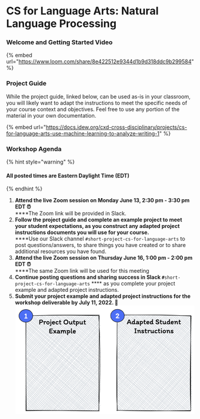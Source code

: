 # CS for Language Arts: Natural Language Processing

### **Welcome and Getting Started Video**

{% embed url="https://www.loom.com/share/8e422512e9344d1b9d318ddc9b299584" %}

### **Project Guide**

While the project guide, linked below, can be used as-is in your classroom, you will likely want to adapt the instructions to meet the specific needs of your course context and objectives. Feel free to use any portion of the material in your own documentation.

{% embed url="https://docs.idew.org/cxd-cross-disciplinary/projects/cs-for-language-arts-use-machine-learning-to-analyze-writing-1" %}

### Workshop Agenda

{% hint style="warning" %}
#### All posted times are Eastern Daylight Time (EDT)
{% endhint %}

1. **Attend the live Zoom session on Monday June 13, 2:30 pm - 3:30 pm** **EDT ⏰**\
   ****The Zoom link will be provided in Slack.
2. **Follow the project guide and complete an example project to meet your student expectations, as you construct any adapted project instructions documents you will use for your course.**\
   ****Use our Slack channel `#short-project-cs-for-language-arts` to post questions/answers, to share things you have created or to share additional resources you have found.
3. **Attend the live Zoom session on Thursday June 16, 1:00 pm - 2:00 pm EDT ⏰**\
   ****The same Zoom link will be used for this meeting
4. **Continue posting questions and sharing success in Slack `#`**`short-project-cs-for-language-arts` **** as you complete your project example and adapted project instructions.
5. **Submit your project example and adapted project instructions for the workshop deliverable by July 11, 2022.  🎉**\
   ****![](<../.gitbook/assets/image (5) (1).png>)****
